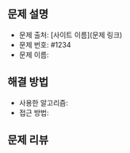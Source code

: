 ## 문제 설명
<!-- 해결하려는 문제에 대한 간략한 설명을 작성합니다. 예를 들어, 문제 출처와 문제 번호, 문제 이름 등을 적습니다. -->
<!-- 각 항목의 내용은 필수가 아닙니다!! 자유롭게 작성해주세요!! -->

- 문제 출처: [사이트 이름](문제 링크)
- 문제 번호: #1234
- 문제 이름: 

## 해결 방법
<!-- 문제를 해결하기 위해 사용한 알고리즘과 접근 방법을 설명합니다. 주요 아이디어와 알고리즘의 흐름을 간략히 적어주세요. -->

- 사용한 알고리즘: 
- 접근 방법:

## 문제 리뷰
<!-- 문제에 대한 후기, 평가 기타 팁과 같이 자유롭게 작성해주세요. -->
